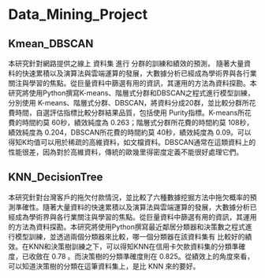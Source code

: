 # Data_Mining_Project

Kmean_DBSCAN
------------

本研究針對網路提供之線上 資料集 進行 分群的訓練和績效的預測， 隨著大量資料的快速累積以及演算法與雲端運算的發展，大數據分析已經成為學術界與各行業關注與學習的焦點。從巨量資料中篩選有用的資訊，其運用的方法為資料探勘。本研究將使用Python撰寫K-means、階層式分群和DBSCAN之程式進行模型訓練，分別使用 K-means、階層式分群、DBSCAN，將資料分成20群，並比較分群所花費時間，自選評估指標比較分群結果品質，包括使用 Purity指標。K-means所花費的時間約莫 60秒，績效純度為 0.263；階層式分群所花費的時間約莫 108秒，績效純度為 0.204，DBSCAN所花費的時間約莫 40秒，績效純度為 0.09。可以得知K均值可以用於稀疏的高維資料，如文檔資料。DBSCAN通常在這類資料上的性能很差，因為對於高維資料，傳統的歐幾里得密度定義不能很好處理它們。


KNN_DecisionTree
------------
本研究針對台灣客戶的拖欠付款情況，並比較了六種數據挖掘方法中拖欠概率的預測準確性。隨著大量資料的快速累積以及演算法與雲端運算的發展，大數據分析已經成為學術界與各行業關注與學習的焦點。從巨量資料中篩選有用的資訊，其運用的方法為資料探勘。本研究將使用Python撰寫最近鄰居分類器和決策數之程式進行模型訓練，並透過兩個分類器來比較，哪一個分類器在該資料集有 比較好的績效。在KNN和決策樹訓練之下，可以得知KNN在信用卡欠款資料集的分類準確度，已收斂在 0.78 。而決策樹的分類準確度則在 0.825。從績效上的角度來看，可以知道決策樹的分類在這筆資料集上，是比 KNN 來的要好。
